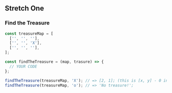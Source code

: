 ## Stretch One
### Find the Treasure

```javascript
const treasureMap = [
  ['', '', ''],
  ['', '', 'X'],
  ['', '', ''],
];

const findTheTreasure = (map, trasure) => {
  // YOUR CODE
};

findTheTreasure(treasureMap, 'X'); // => [2, 1]; (this is [x, y] - 0 indexed);
findTheTreasure(treasureMap, 'o'); // => 'No treasure!';
```
